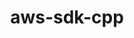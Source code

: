 ---
title: "aws-sdk-cpp"
layout: cache
categories: [package, develop]
meta: {"versions": ["1.10.32", "1.9.247"], "compilers": ["apple-clang@=14.0.0", "apple-clang@=14.0.3", "gcc@=11.3.0", "gcc@=7.3.1"], "oss": ["amzn2", "ubuntu22.04", "ventura"], "platforms": ["darwin", "linux"], "targets": ["aarch64", "ivybridge", "x86_64_v3"], "stacks": ["ml-darwin-aarch64-mps", "ml-linux-x86_64-cpu", "ml-linux-x86_64-cuda", "root"], "num_specs": 18, "num_specs_by_stack": {"root": 18, "ml-darwin-aarch64-mps": 4, "ml-linux-x86_64-cuda": 5, "ml-linux-x86_64-cpu": 5}}
spec_details: [{"hash": "w7oadqqvlxmwxiklhhbz63ygp2urr5r2", "compiler": "apple-clang@=14.0.0", "versions": ["1.10.32"], "os": "ventura", "platform": "darwin", "target": "aarch64", "variants": ["build_system=cmake", "build_type=Release", "generator=make", "~ipo"], "stacks": ["root", "ml-darwin-aarch64-mps"], "size": "-", "tarball": "https://binaries.spack.io/develop/build_cache/darwin-ventura-aarch64/apple-clang-14.0.0/aws-sdk-cpp-1.10.32/darwin-ventura-aarch64-apple-clang-14.0.0-aws-sdk-cpp-1.10.32-w7oadqqvlxmwxiklhhbz63ygp2urr5r2.spack"}, {"hash": "dh2lob4wuoedtprbmjoijxtrdpjlglap", "compiler": "apple-clang@=14.0.0", "versions": ["1.10.32"], "os": "ventura", "platform": "darwin", "target": "aarch64", "variants": ["build_system=cmake", "build_type=Release", "generator=make", "~ipo"], "stacks": ["root", "ml-darwin-aarch64-mps"], "size": "-", "tarball": "https://binaries.spack.io/develop/build_cache/darwin-ventura-aarch64/apple-clang-14.0.0/aws-sdk-cpp-1.10.32/darwin-ventura-aarch64-apple-clang-14.0.0-aws-sdk-cpp-1.10.32-dh2lob4wuoedtprbmjoijxtrdpjlglap.spack"}, {"hash": "p37dwgyzu7iej5nxqecew725ohcjh5ae", "compiler": "apple-clang@=14.0.3", "versions": ["1.10.32"], "os": "ventura", "platform": "darwin", "target": "aarch64", "variants": ["build_system=cmake", "build_type=Release", "generator=make", "~ipo"], "stacks": ["root", "ml-darwin-aarch64-mps"], "size": "-", "tarball": "https://binaries.spack.io/develop/build_cache/darwin-ventura-aarch64/apple-clang-14.0.3/aws-sdk-cpp-1.10.32/darwin-ventura-aarch64-apple-clang-14.0.3-aws-sdk-cpp-1.10.32-p37dwgyzu7iej5nxqecew725ohcjh5ae.spack"}, {"hash": "dz5jp6pc4ulxtu27fpnvqpqabsemijcv", "compiler": "apple-clang@=14.0.3", "versions": ["1.10.32"], "os": "ventura", "platform": "darwin", "target": "aarch64", "variants": ["build_system=cmake", "build_type=Release", "generator=make", "~ipo"], "stacks": ["root", "ml-darwin-aarch64-mps"], "size": "-", "tarball": "https://binaries.spack.io/develop/build_cache/darwin-ventura-aarch64/apple-clang-14.0.3/aws-sdk-cpp-1.10.32/darwin-ventura-aarch64-apple-clang-14.0.3-aws-sdk-cpp-1.10.32-dz5jp6pc4ulxtu27fpnvqpqabsemijcv.spack"}, {"hash": "vl6tdkh6knbtaonqaxpn7o2k3jml4duc", "compiler": "gcc@=7.3.1", "versions": ["1.10.32"], "os": "amzn2", "platform": "linux", "target": "ivybridge", "variants": ["build_system=cmake", "build_type=RelWithDebInfo", "~ipo"], "stacks": ["root"], "size": "-", "tarball": "https://binaries.spack.io/develop/build_cache/linux-amzn2-ivybridge/gcc-7.3.1/aws-sdk-cpp-1.10.32/linux-amzn2-ivybridge-gcc-7.3.1-aws-sdk-cpp-1.10.32-vl6tdkh6knbtaonqaxpn7o2k3jml4duc.spack"}, {"hash": "dx6lmtc5hbidaadzolm64cwm5jmu3jqv", "compiler": "gcc@=7.3.1", "versions": ["1.9.247"], "os": "amzn2", "platform": "linux", "target": "ivybridge", "variants": ["build_system=cmake", "build_type=RelWithDebInfo", "~ipo", "patches=ba86e05"], "stacks": ["root"], "size": "-", "tarball": "https://binaries.spack.io/develop/build_cache/linux-amzn2-ivybridge/gcc-7.3.1/aws-sdk-cpp-1.9.247/linux-amzn2-ivybridge-gcc-7.3.1-aws-sdk-cpp-1.9.247-dx6lmtc5hbidaadzolm64cwm5jmu3jqv.spack"}, {"hash": "p7tzm6lmobzwvxvsqqx4gghww7zwu7aa", "compiler": "gcc@=7.3.1", "versions": ["1.9.247"], "os": "amzn2", "platform": "linux", "target": "ivybridge", "variants": ["build_system=cmake", "build_type=RelWithDebInfo", "~ipo", "patches=ba86e05"], "stacks": ["root"], "size": "-", "tarball": "https://binaries.spack.io/develop/build_cache/linux-amzn2-ivybridge/gcc-7.3.1/aws-sdk-cpp-1.9.247/linux-amzn2-ivybridge-gcc-7.3.1-aws-sdk-cpp-1.9.247-p7tzm6lmobzwvxvsqqx4gghww7zwu7aa.spack"}, {"hash": "4cit427dfbkztjjv5gz2emr2mwxmqrv3", "compiler": "gcc@=7.3.1", "versions": ["1.9.247"], "os": "amzn2", "platform": "linux", "target": "x86_64_v3", "variants": ["build_system=cmake", "build_type=RelWithDebInfo", "~ipo", "patches=ba86e05"], "stacks": ["root"], "size": "-", "tarball": "https://binaries.spack.io/develop/build_cache/linux-amzn2-x86_64_v3/gcc-7.3.1/aws-sdk-cpp-1.9.247/linux-amzn2-x86_64_v3-gcc-7.3.1-aws-sdk-cpp-1.9.247-4cit427dfbkztjjv5gz2emr2mwxmqrv3.spack"}, {"hash": "5pz4gqotfcbwitfw5q2r2vuclhwt7g3m", "compiler": "gcc@=7.3.1", "versions": ["1.9.247"], "os": "amzn2", "platform": "linux", "target": "x86_64_v3", "variants": ["build_type=RelWithDebInfo", "~ipo", "patches=ba86e05"], "stacks": ["root"], "size": "-", "tarball": "https://binaries.spack.io/develop/build_cache/linux-amzn2-x86_64_v3/gcc-7.3.1/aws-sdk-cpp-1.9.247/linux-amzn2-x86_64_v3-gcc-7.3.1-aws-sdk-cpp-1.9.247-5pz4gqotfcbwitfw5q2r2vuclhwt7g3m.spack"}, {"hash": "erdlxztujpupjfwimrt5wxu4sla6wh6f", "compiler": "gcc@=7.3.1", "versions": ["1.9.247"], "os": "amzn2", "platform": "linux", "target": "x86_64_v3", "variants": ["build_system=cmake", "build_type=RelWithDebInfo", "~ipo", "patches=ba86e05"], "stacks": ["root"], "size": "-", "tarball": "https://binaries.spack.io/develop/build_cache/linux-amzn2-x86_64_v3/gcc-7.3.1/aws-sdk-cpp-1.9.247/linux-amzn2-x86_64_v3-gcc-7.3.1-aws-sdk-cpp-1.9.247-erdlxztujpupjfwimrt5wxu4sla6wh6f.spack"}, {"hash": "ezwasylrr6h4mddqwdv4zqzvvf43sy2o", "compiler": "gcc@=7.3.1", "versions": ["1.10.32"], "os": "amzn2", "platform": "linux", "target": "x86_64_v3", "variants": ["build_system=cmake", "build_type=RelWithDebInfo", "generator=make", "~ipo"], "stacks": ["root", "ml-linux-x86_64-cuda", "ml-linux-x86_64-cpu"], "size": "-", "tarball": "https://binaries.spack.io/develop/build_cache/linux-amzn2-x86_64_v3/gcc-7.3.1/aws-sdk-cpp-1.10.32/linux-amzn2-x86_64_v3-gcc-7.3.1-aws-sdk-cpp-1.10.32-ezwasylrr6h4mddqwdv4zqzvvf43sy2o.spack"}, {"hash": "7qgmv6keneedrjuszdw2y7bta6747ze7", "compiler": "gcc@=7.3.1", "versions": ["1.9.247"], "os": "amzn2", "platform": "linux", "target": "x86_64_v3", "variants": ["build_system=cmake", "build_type=RelWithDebInfo", "~ipo", "patches=ba86e05"], "stacks": ["root"], "size": "-", "tarball": "https://binaries.spack.io/develop/build_cache/linux-amzn2-x86_64_v3/gcc-7.3.1/aws-sdk-cpp-1.9.247/linux-amzn2-x86_64_v3-gcc-7.3.1-aws-sdk-cpp-1.9.247-7qgmv6keneedrjuszdw2y7bta6747ze7.spack"}, {"hash": "s4bkedtl54hkkjoopnyr25lhccqth5ai", "compiler": "gcc@=7.3.1", "versions": ["1.9.247"], "os": "amzn2", "platform": "linux", "target": "x86_64_v3", "variants": ["build_system=cmake", "build_type=RelWithDebInfo", "~ipo", "patches=ba86e05"], "stacks": ["root"], "size": "-", "tarball": "https://binaries.spack.io/develop/build_cache/linux-amzn2-x86_64_v3/gcc-7.3.1/aws-sdk-cpp-1.9.247/linux-amzn2-x86_64_v3-gcc-7.3.1-aws-sdk-cpp-1.9.247-s4bkedtl54hkkjoopnyr25lhccqth5ai.spack"}, {"hash": "cn3rrorg266vk6fgbukwdgf7p4xieft2", "compiler": "gcc@=7.3.1", "versions": ["1.9.247"], "os": "amzn2", "platform": "linux", "target": "x86_64_v3", "variants": ["build_type=RelWithDebInfo", "~ipo", "patches=ba86e05"], "stacks": ["root"], "size": "-", "tarball": "https://binaries.spack.io/develop/build_cache/linux-amzn2-x86_64_v3/gcc-7.3.1/aws-sdk-cpp-1.9.247/linux-amzn2-x86_64_v3-gcc-7.3.1-aws-sdk-cpp-1.9.247-cn3rrorg266vk6fgbukwdgf7p4xieft2.spack"}, {"hash": "3goyi64q2dviosxc3m6yri6poz456zxm", "compiler": "gcc@=11.3.0", "versions": ["1.10.32"], "os": "ubuntu22.04", "platform": "linux", "target": "x86_64_v3", "variants": ["build_system=cmake", "build_type=Release", "generator=make", "~ipo"], "stacks": ["root", "ml-linux-x86_64-cuda", "ml-linux-x86_64-cpu"], "size": "-", "tarball": "https://binaries.spack.io/develop/build_cache/linux-ubuntu22.04-x86_64_v3/gcc-11.3.0/aws-sdk-cpp-1.10.32/linux-ubuntu22.04-x86_64_v3-gcc-11.3.0-aws-sdk-cpp-1.10.32-3goyi64q2dviosxc3m6yri6poz456zxm.spack"}, {"hash": "hxcfhsvn4jjxy74nkplsvxu6drp3ikff", "compiler": "gcc@=11.3.0", "versions": ["1.10.32"], "os": "ubuntu22.04", "platform": "linux", "target": "x86_64_v3", "variants": ["build_system=cmake", "build_type=Release", "generator=make", "~ipo"], "stacks": ["root", "ml-linux-x86_64-cuda", "ml-linux-x86_64-cpu"], "size": "-", "tarball": "https://binaries.spack.io/develop/build_cache/linux-ubuntu22.04-x86_64_v3/gcc-11.3.0/aws-sdk-cpp-1.10.32/linux-ubuntu22.04-x86_64_v3-gcc-11.3.0-aws-sdk-cpp-1.10.32-hxcfhsvn4jjxy74nkplsvxu6drp3ikff.spack"}, {"hash": "uraefintijlm67utqrqli6badacxnu2w", "compiler": "gcc@=11.3.0", "versions": ["1.10.32"], "os": "ubuntu22.04", "platform": "linux", "target": "x86_64_v3", "variants": ["build_system=cmake", "build_type=RelWithDebInfo", "generator=make", "~ipo"], "stacks": ["root", "ml-linux-x86_64-cuda", "ml-linux-x86_64-cpu"], "size": "-", "tarball": "https://binaries.spack.io/develop/build_cache/linux-ubuntu22.04-x86_64_v3/gcc-11.3.0/aws-sdk-cpp-1.10.32/linux-ubuntu22.04-x86_64_v3-gcc-11.3.0-aws-sdk-cpp-1.10.32-uraefintijlm67utqrqli6badacxnu2w.spack"}, {"hash": "kvpxl2jlh5a4a7yzhyuvvwtpsjddfqia", "compiler": "gcc@=11.3.0", "versions": ["1.10.32"], "os": "ubuntu22.04", "platform": "linux", "target": "x86_64_v3", "variants": ["build_system=cmake", "build_type=Release", "generator=make", "~ipo"], "stacks": ["root", "ml-linux-x86_64-cuda", "ml-linux-x86_64-cpu"], "size": "-", "tarball": "https://binaries.spack.io/develop/build_cache/linux-ubuntu22.04-x86_64_v3/gcc-11.3.0/aws-sdk-cpp-1.10.32/linux-ubuntu22.04-x86_64_v3-gcc-11.3.0-aws-sdk-cpp-1.10.32-kvpxl2jlh5a4a7yzhyuvvwtpsjddfqia.spack"}]
---
